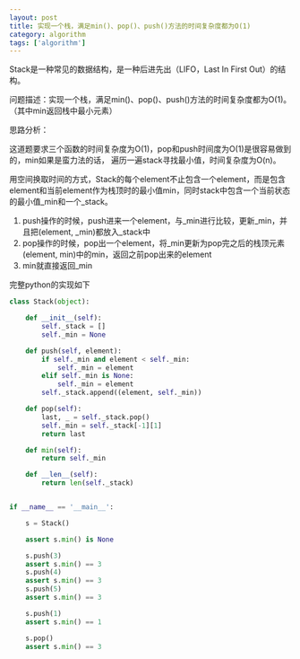 ```yaml
---
layout: post
title: 实现一个栈，满足min()、pop()、push()方法的时间复杂度都为O(1)
category: algorithm
tags: ['algorithm']
---
```


Stack是一种常见的数据结构，是一种后进先出（LIFO，Last In First Out）的结构。

问题描述：实现一个栈，满足min()、pop()、push()方法的时间复杂度都为O(1)。（其中min返回栈中最小元素）

思路分析：

这道题要求三个函数的时间复杂度为O(1)，pop和push时间度为O(1)是很容易做到的，min如果是蛮力法的话，
遍历一遍stack寻找最小值，时间复杂度为O(n)。

用空间换取时间的方式，Stack的每个element不止包含一个element，而是包含element和当前element作为栈顶时的最小值min，同时stack中包含一个当前状态的最小值\_min和一个\_stack。

1. push操作的时候，push进来一个element，与\_min进行比较，更新\_min，并且把(element, \_min)都放入\_stack中
1. pop操作的时候，pop出一个element，将\_min更新为pop完之后的栈顶元素(element, min)中的min，返回之前pop出来的element
1. min就直接返回\_min

完整python的实现如下

```python
class Stack(object):

    def __init__(self):
        self._stack = []
        self._min = None

    def push(self, element):
        if self._min and element < self._min:
            self._min = element
        elif self._min is None:
            self._min = element
        self._stack.append((element, self._min))

    def pop(self):
        last, _ = self._stack.pop()
        self._min = self._stack[-1][1]
        return last

    def min(self):
        return self._min

    def __len__(self):
        return len(self._stack)


if __name__ == '__main__':

    s = Stack()

    assert s.min() is None

    s.push(3)
    assert s.min() == 3
    s.push(4)
    assert s.min() == 3
    s.push(5)
    assert s.min() == 3

    s.push(1)
    assert s.min() == 1

    s.pop()
    assert s.min() == 3
```
